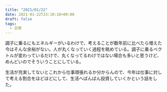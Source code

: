 ```yaml
---
title: "2021/01/22"
date: 2021-01-22T23:10:18+09:00
draft: false
tags: 
  - 日常
---
```


調子に乗るにもエネルギーがいるわけで、考えることが数年前に比べたら増えた今はそんな余裕がない。人が丸くなっていく過程を眺めている。調子に乗るベクトルが変わっているだけで、丸くなってるわけではない場合も多いと思うけど、めんどいのでそういうことにしている。

生活が充実してないとこれから仕事頑張れるか分からんので、今年は仕事に対して考える割合をほどほどにして、生活へばんばん投資していくかという話をした。
